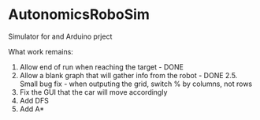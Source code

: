 # AutonomicsRoboSim
Simulator for and Arduino prject

What work remains:
1. Allow end of run when reaching the target - DONE
2. Allow a blank graph that will gather info from the robot - DONE
2.5. Small bug fix - when outputing the grid, switch % by columns, not rows
3. Fix the GUI that the car will move accordingly
4. Add DFS
5. Add A*
